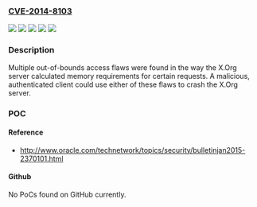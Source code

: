 ### [CVE-2014-8103](https://cve.mitre.org/cgi-bin/cvename.cgi?name=CVE-2014-8103)
![](https://img.shields.io/static/v1?label=Product&message=Red%20Hat%20Enterprise%20Linux%206&color=blue)
![](https://img.shields.io/static/v1?label=Product&message=Red%20Hat%20Enterprise%20Linux%207&color=blue)
![](https://img.shields.io/static/v1?label=Version&message=!%200%3A1.15.0-25.el6_6%20&color=brighgreen)
![](https://img.shields.io/static/v1?label=Version&message=!%200%3A1.15.0-7.el7_0.3%20&color=brighgreen)
![](https://img.shields.io/static/v1?label=Vulnerability&message=Out-of-bounds%20Read&color=brighgreen)

### Description

Multiple out-of-bounds access flaws were found in the way the X.Org server calculated memory requirements for certain requests. A malicious, authenticated client could use either of these flaws to crash the X.Org server.

### POC

#### Reference
- http://www.oracle.com/technetwork/topics/security/bulletinjan2015-2370101.html

#### Github
No PoCs found on GitHub currently.

